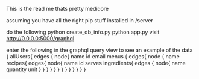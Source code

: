 This is the read me thats pretty medicore

assuming you have all the right pip stuff installed in /server

do the following 
python create_db_info.py
python app.py
visit http://0.0.0.0:5000/graphql

enter the following in the graphql query view to see an example of the data
{
  allUsers{
    edges {
      node{
        name
        id
        email
        menus {
          edges{
            node
          		{
                name
                recipes{
                  edges{
                    node{
                      name
                      id
                      serves
                      ingredients{
                        edges {
                          node{
                            name
                            quantity
                            unit
                          }
                        }
                      }
                    }
                }
              }
          }
        }
      }
    }
  }
}
}

